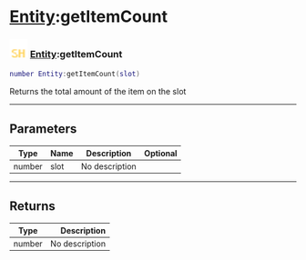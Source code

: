 # [Entity](../entity/README.md):getItemCount

### <img src="../../.gitbook/assets/shared.png" width="32" height="32" /> [Entity](../entity/README.md):getItemCount

```lua
number Entity:getItemCount(slot)
```

Returns the total amount of the item on the slot<br>

-----------------
## Parameters

| Type   | Name | Description | Optional |
| ------ | ---- | ----------- | -------: |
| number | slot | No description |   |

-----------------
## Returns

| Type   | Description |
| ------ | ----------: |
| number | No description |
